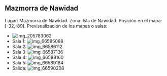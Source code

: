 ## Mazmorra de Nawidad
Lugar: Mazmorra de Nawidad.
Zona: Isla de Nawidad.
Posición en el mapa: [-32,-89].
Previsualización de los mapas o salas:
- ![img_205783062](https://media.discordapp.net/attachments/1115311447145193482/1115347715795206154/205783062.jpg)
- Sala 1: ![img_66585088](https://media.discordapp.net/attachments/1115311447145193482/1115363766503227422/66585088.jpg)
- Sala 2: ![img_66586112](https://media.discordapp.net/attachments/1115311447145193482/1115363788703674418/66586112.jpg)
- Sala 3: ![img_66587136](https://media.discordapp.net/attachments/1115311447145193482/1115363791539032114/66587136.jpg)
- Sala 4: ![img_66588160](https://media.discordapp.net/attachments/1115311447145193482/1115363793564860467/66588160.jpg)
- Sala 5: ![img_66589184](https://media.discordapp.net/attachments/1115311447145193482/1115363795183865916/66589184.jpg)
- Salida: ![img_66590208](https://media.discordapp.net/attachments/1115311447145193482/1115363796542816376/66590208.jpg)